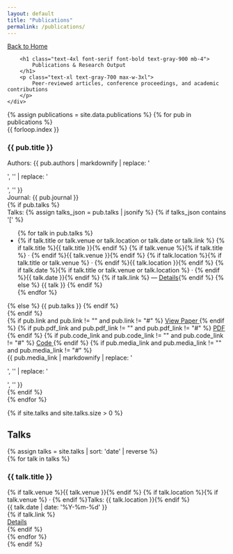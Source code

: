 ```yaml
---
layout: default
title: "Publications"
permalink: /publications/
---
```


<!-- Header -->
<section class="py-12 px-8 bg-gray-50">
    <div class="max-w-6xl mx-auto">
        <a href="/" class="inline-flex items-center text-gray-600 hover:text-gray-900 mb-6 transition-colors">
            <i class="fas fa-arrow-left mr-2"></i>
            Back to Home
        </a>
        
        <h1 class="text-4xl font-serif font-bold text-gray-900 mb-4">
            Publications & Research Output
        </h1>
        <p class="text-xl text-gray-700 max-w-3xl">
            Peer-reviewed articles, conference proceedings, and academic contributions
        </p>
    </div>
</section>

<!-- Publications List -->
<section class="py-12 px-8 bg-gray-50">
    <div class="max-w-6xl mx-auto">
        <div class="space-y-8">
            {% assign publications = site.data.publications %}
            {% for pub in publications %}
            <div class="bg-white border border-gray-200 rounded-lg hover:shadow-lg transition-all duration-300">
                <div class="p-6">
                    <div class="flex items-start mb-4">
                        <span class="text-blue-600 font-bold mr-4 text-lg bg-blue-50 px-3 py-1 rounded-full">{{ forloop.index }}</span>
                        <div class="flex-1">
                            <h3 class="text-xl font-bold text-gray-900 mb-3">{{ pub.title }}</h3>
                            <div class="text-gray-700 space-y-2">
                                <div class="text-sm font-medium text-gray-600">
                                    <span class="font-semibold">Authors:</span> {{ pub.authors | markdownify | replace: '<p>', '' | replace: '</p>', '' }}
                                </div>
                                <div class="text-sm">
                                    <span class="font-semibold text-gray-600">Journal:</span> {{ pub.journal }}
                                </div>
                                {% if pub.talks %}
                                <div class="text-sm">
                                    <span class="font-semibold text-gray-600">Talks:</span>
                                    {% assign talks_json = pub.talks | jsonify %}
                                    {% if talks_json contains '[' %}
                                        <ul class="list-disc list-inside text-gray-700 mt-1 space-y-1">
                                            {% for talk in pub.talks %}
                                            <li>
                                                {% if talk.title or talk.venue or talk.location or talk.date or talk.link %}
                                                    {% if talk.title %}<span class="font-medium">{{ talk.title }}</span>{% endif %}
                                                    {% if talk.venue %}{% if talk.title %} · {% endif %}{{ talk.venue }}{% endif %}
                                                    {% if talk.location %}{% if talk.title or talk.venue %} · {% endif %}{{ talk.location }}{% endif %}
                                                    {% if talk.date %}{% if talk.title or talk.venue or talk.location %} · {% endif %}{{ talk.date }}{% endif %}
                                                    {% if talk.link %} — <a href="{{ talk.link }}" target="_blank" rel="noopener noreferrer" class="text-blue-600 hover:underline">Details</a>{% endif %}
                                                {% else %}
                                                    {{ talk }}
                                                {% endif %}
                                            </li>
                                            {% endfor %}
                                        </ul>
                                    {% else %}
                                        <span class="text-gray-700">{{ pub.talks }}</span>
                                    {% endif %}
                                </div>
                                {% endif %}
                            </div>
                        </div>
                    </div>
                    <div class="flex items-center gap-3 ml-16">
                        {% if pub.link and pub.link != "" and pub.link != "#" %}
                            <a href="{{ pub.link }}" target="_blank" rel="noopener noreferrer" class="bg-blue-600 text-white px-4 py-2 rounded-lg hover:bg-blue-700 transition-colors text-sm font-semibold">
                                <i class="fas fa-external-link-alt mr-2"></i>View Paper
                            </a>
                        {% endif %}
                        {% if pub.pdf_link and pub.pdf_link != "" and pub.pdf_link != "#" %}
                            <a href="{{ pub.pdf_link | relative_url }}" target="_blank" rel="noopener noreferrer" class="bg-green-600 text-white px-4 py-2 rounded-lg hover:bg-green-700 transition-colors text-sm font-semibold">
                                <i class="fas fa-file-pdf mr-2"></i>PDF
                            </a>
                        {% endif %}
                        {% if pub.code_link and pub.code_link != "" and pub.code_link != "#" %}
                            <a href="{{ pub.code_link }}" target="_blank" rel="noopener noreferrer" class="bg-purple-600 text-white px-4 py-2 rounded-lg hover:bg-purple-700 transition-colors text-sm font-semibold">
                                <i class="fas fa-code mr-2"></i>Code
                            </a>
                        {% endif %}
                        {% if pub.media_link and pub.media_link != "" and pub.media_link != "#" %}
                            <div class="bg-indigo-600 text-white px-4 py-2 rounded-lg text-sm font-semibold">
                                {{ pub.media_link | markdownify | replace: '<p>', '' | replace: '</p>', '' }}
                            </div>
                        {% endif %}
                    </div>
                </div>
            </div>
            {% endfor %}
        </div>
    </div>
</section>

<!-- Talks Section -->
{% if site.talks and site.talks.size > 0 %}
<section class="py-12 px-8 bg-white">
    <div class="max-w-6xl mx-auto">
        <h2 class="text-2xl font-bold text-gray-900 mb-6">Talks</h2>
        {% assign talks = site.talks | sort: 'date' | reverse %}
        <div class="space-y-4">
            {% for talk in talks %}
            <div class="bg-white border border-gray-200 rounded-lg p-4">
                <div class="flex flex-wrap justify-between gap-2">
                    <div>
                        <h3 class="text-lg font-semibold text-gray-900">{{ talk.title }}</h3>
                        <div class="text-sm text-gray-600">
                            {% if talk.venue %}<span class="font-medium">{{ talk.venue }}</span>{% endif %}
                            {% if talk.location %}{% if talk.venue %} · {% endif %}Talks: {{ talk.location }}{% endif %}
                        </div>
                    </div>
                    <div class="text-sm text-gray-500">{{ talk.date | date: '%Y-%m-%d' }}</div>
                </div>
                {% if talk.link %}
                <div class="mt-2">
                    <a href="{{ talk.link }}" target="_blank" rel="noopener" class="text-blue-600 hover:underline text-sm">Details</a>
                </div>
                {% endif %}
            </div>
            {% endfor %}
        </div>
    </div>
</section>
{% endif %}

<!-- Include Tailwind CSS -->
<link href="https://cdn.jsdelivr.net/npm/tailwindcss@2.2.19/dist/tailwind.min.css" rel="stylesheet">
<link href="https://cdnjs.cloudflare.com/ajax/libs/font-awesome/6.0.0/css/all.min.css" rel="stylesheet">
